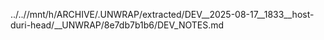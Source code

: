 ../..//mnt/h/ARCHIVE/.UNWRAP/extracted/DEV__2025-08-17__1833__host-duri-head/__UNWRAP/8e7db7b1b6/DEV_NOTES.md